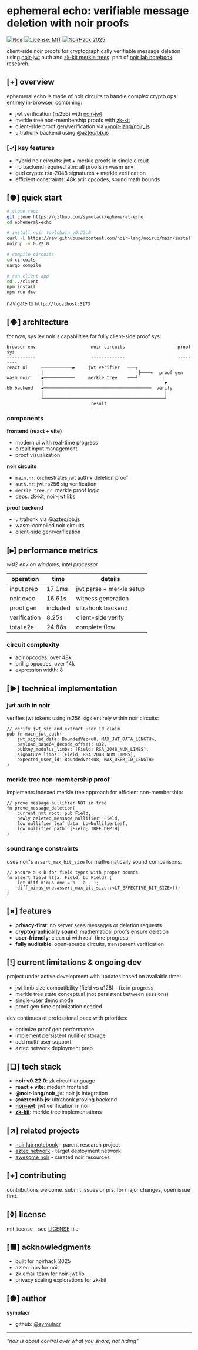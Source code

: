 # ephemeral echo: verifiable message deletion with noir proofs

[![Noir](https://img.shields.io/badge/Built%20with-Noir-6B5ACD)](https://noir-lang.org)
[![License: MIT](https://img.shields.io/badge/License-MIT-yellow.svg)](https://opensource.org/licenses/MIT)
[![NoirHack 2025](https://img.shields.io/badge/NoirHack-2025-orange)](https://github.com/symulacr/ephemeral-echo)

client-side noir proofs for cryptographically verifiable message deletion using [noir-jwt](https://github.com/zkemail/noir-jwt) auth and [zk-kit merkle trees](https://github.com/privacy-scaling-explorations/zk-kit.noir). part of [noir lab notebook](https://github.com/symulacr/noir-lab-notebook) research.

## [+] overview
ephemeral echo is made of noir circuits to handle complex crypto ops entirely in-browser, combining:
- jwt verification (rs256) with [noir-jwt](https://github.com/zkemail/noir-jwt)
- merkle tree non-membership proofs with [zk-kit](https://github.com/privacy-scaling-explorations/zk-kit.noir)  
- client-side proof gen/verification via [@noir-lang/noir_js](https://www.npmjs.com/package/@noir-lang/noir_js)
- ultrahonk backend using [@aztec/bb.js](https://www.npmjs.com/package/@aztec/bb.js)

### [✓] key features

- hybrid noir circuits: jwt + merkle proofs in single circuit
- no backend required atm: all proofs in wasm env
- gud crypto: rsa-2048 signatures + merkle verification  
- efficient constraints: 48k acir opcodes, sound math bounds

## [●] quick start

```bash
# clone repo
git clone https://github.com/symulacr/ephemeral-echo
cd ephemeral-echo

# install noir toolchain v0.22.0
curl -L https://raw.githubusercontent.com/noir-lang/noirup/main/install | bash
noirup -v 0.22.0

# compile circuits
cd circuits
nargo compile

# run client app
cd ../client
npm install
npm run dev
```

navigate to `http://localhost:5173`

## [◆] architecture

for now, sys lev noir's capabilities for fully client-side proof sys:

```
browser env                     noir circuits                    proof sys
-----------                     -------------                    ---------
react ui     ────────────►     jwt verifier   ───┐             
             │                                    ├────►  proof gen
wasm noir    ◄────────────     merkle tree    ───┘         │
             │                                              ▼
bb backend   ◄─────────────────────────────────────────  verify
             │                                              │
             └──────────────────────────────────────────────┘
                                result
```

### components

**frontend (react + vite)**
- modern ui with real-time progress
- circuit input management  
- proof visualization

**noir circuits**
- `main.nr`: orchestrates jwt auth + deletion proof
- `auth.nr`: jwt rs256 sig verification
- `merkle_tree.nr`: merkle proof logic
- deps: zk-kit, noir-jwt libs

**proof backend**
- ultrahonk via @aztec/bb.js
- wasm-compiled noir circuits
- client-side gen/verification

## [▸] performance metrics

*wsl2 env on windows, intel processor*

| operation | time | details |
|-----------|------|---------|
| input prep | 17.1ms | jwt parse + merkle setup |
| noir exec | 16.61s | witness generation |
| proof gen | included | ultrahonk backend |
| verification | 8.25s | client-side verify |
| total e2e | 24.88s | complete flow |

### circuit complexity

- acir opcodes: over 48k
- brillig opcodes: over 14k  
- expression width: 8

## [►] technical implementation

### jwt auth in noir

verifies jwt tokens using rs256 sigs entirely within noir circuits:

```noir
// verify jwt sig and extract user_id claim
pub fn main_jwt_auth(
    jwt_signed_data: BoundedVec<u8, MAX_JWT_DATA_LENGTH>,
    payload_base64_decode_offset: u32,
    pubkey_modulus_limbs: [Field; RSA_2048_NUM_LIMBS],
    signature_limbs: [Field; RSA_2048_NUM_LIMBS],
    expected_user_id: BoundedVec<u8, MAX_USER_ID_LENGTH>
)
```

### merkle tree non-membership proof

implements indexed merkle tree approach for efficient non-membership:

```noir
// prove message nullifier NOT in tree
fn prove_message_deletion(
    current_nmt_root: pub Field,
    newly_deleted_message_nullifier: Field,
    low_nullifier_leaf_data: LowNullifierLeaf,
    low_nullifier_path: [Field; TREE_DEPTH]
)
```

### sound range constraints

uses noir's `assert_max_bit_size` for mathematically sound comparisons:

```noir
// ensure a < b for field types with proper bounds
fn assert_field_lt(a: Field, b: Field) {
    let diff_minus_one = b - a - 1;
    diff_minus_one.assert_max_bit_size::<LT_EFFECTIVE_BIT_SIZE>();
}
```

## [×] features

- **privacy-first**: no server sees messages or deletion requests
- **cryptographically sound**: mathematical proofs ensure deletion
- **user-friendly**: clean ui with real-time progress
- **fully auditable**: open-source circuits, transparent verification

## [!] current limitations & ongoing dev

project under active development with updates based on available time:

- jwt limb size compatibility (field vs u128) - fix in progress
- merkle tree state conceptual (not persistent between sessions)
- single-user demo mode  
- proof gen time optimization needed

dev continues at professional pace with priorities:
- optimize proof gen performance
- implement persistent nullifier storage
- add multi-user support
- aztec network deployment prep

## [□] tech stack

- **noir v0.22.0**: zk circuit language
- **react + vite**: modern frontend
- **@noir-lang/noir_js**: noir js integration
- **@aztec/bb.js**: ultrahonk proving backend  
- **[noir-jwt](https://github.com/zkemail/noir-jwt)**: jwt verification in noir
- **[zk-kit](https://github.com/privacy-scaling-explorations/zk-kit.noir)**: merkle tree implementations

## [↗] related projects

- [noir lab notebook](https://github.com/symulacr/noir-lab-notebook) - parent research project
- [aztec network](https://aztec.network) - target deployment network
- [awesome noir](https://github.com/noir-lang/awesome-noir) - curated noir resources

## [+] contributing

contributions welcome. submit issues or prs. for major changes, open issue first.

## [◊] license

mit license - see [LICENSE](LICENSE) file

## [■] acknowledgments

- built for noirhack 2025
- aztec labs for noir
- zk email team for noir-jwt lib  
- privacy scaling explorations for zk-kit

## [●] author

**symulacr**
- github: [@symulacr](https://github.com/symulacr)

---

*"noir is about control over what you share;  not hiding"*
